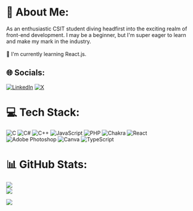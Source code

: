 # 💫 About Me:
As an enthusiastic CSIT student diving headfirst into the exciting realm of front-end development. I may be a beginner, but I'm super eager to learn and make my mark in the industry.<br><br>🧠 I'm currently learning React.js.


## 🌐 Socials:
[![LinkedIn](https://img.shields.io/badge/LinkedIn-%230077B5.svg?logo=linkedin&logoColor=white)](https://linkedin.com/in/https://www.linkedin.com/in/niva-maharjan/) [![X](https://img.shields.io/badge/X-black.svg?logo=X&logoColor=white)](https://x.com/https://twitter.com/nivamaharjann) 

# 💻 Tech Stack:
![C](https://img.shields.io/badge/c-%2300599C.svg?style=for-the-badge&logo=c&logoColor=white) ![C#](https://img.shields.io/badge/c%23-%23239120.svg?style=for-the-badge&logo=csharp&logoColor=white) ![C++](https://img.shields.io/badge/c++-%2300599C.svg?style=for-the-badge&logo=c%2B%2B&logoColor=white) ![JavaScript](https://img.shields.io/badge/javascript-%23323330.svg?style=for-the-badge&logo=javascript&logoColor=%23F7DF1E) ![PHP](https://img.shields.io/badge/php-%23777BB4.svg?style=for-the-badge&logo=php&logoColor=white) ![Chakra](https://img.shields.io/badge/chakra-%234ED1C5.svg?style=for-the-badge&logo=chakraui&logoColor=white) ![React](https://img.shields.io/badge/react-%2320232a.svg?style=for-the-badge&logo=react&logoColor=%2361DAFB) ![Adobe Photoshop](https://img.shields.io/badge/adobe%20photoshop-%2331A8FF.svg?style=for-the-badge&logo=adobe%20photoshop&logoColor=white) ![Canva](https://img.shields.io/badge/Canva-%2300C4CC.svg?style=for-the-badge&logo=Canva&logoColor=white) ![TypeScript](https://img.shields.io/badge/typescript-%23007ACC.svg?style=for-the-badge&logo=typescript&logoColor=white)
# 📊 GitHub Stats:

![](https://github-readme-streak-stats.herokuapp.com/?user=Niva02M&theme=dark&hide_border=false)<br/>
![](https://github-readme-stats.vercel.app/api/top-langs/?username=Niva02M&theme=dark&hide_border=false&include_all_commits=true&count_private=true&layout=compact)

[![](https://visitcount.itsvg.in/api?id=Niva02M&icon=0&color=0)](https://visitcount.itsvg.in)

